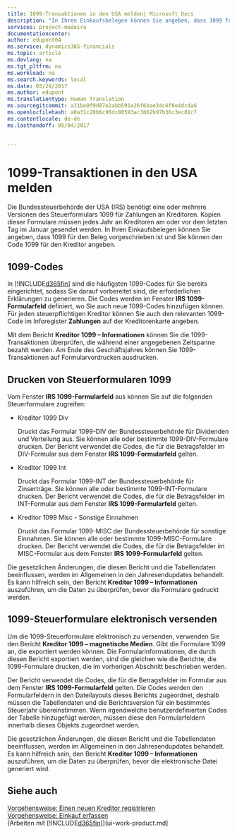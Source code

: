 ```yaml
---
title: 1099-Transaktionen in den USA melden| Microsoft Docs
description: "In Ihren Einkaufsbelegen können Sie angeben, dass 1099 für den Beleg vorgeschrieben ist und Sie können den Code 1099 für den Kreditor angeben."
services: project-madeira
documentationcenter: 
author: edupont04
ms.service: dynamics365-financials
ms.topic: article
ms.devlang: na
ms.tgt_pltfrm: na
ms.workload: na
ms.search.keywords: local
ms.date: 03/29/2017
ms.author: edupont
ms.translationtype: Human Translation
ms.sourcegitcommit: a31be0f9d07e2abb591e26f6bae34c6f6e4dcda6
ms.openlocfilehash: a0a31c28b6c96dc80593ac3862b97b36c3ec81c7
ms.contentlocale: de-de
ms.lasthandoff: 05/04/2017


---
```

# <a name="reporting-1099-transactions-in-the-us"></a>1099-Transaktionen in den USA melden
Die Bundessteuerbehörde der USA (IRS) benötigt eine oder mehrere Versionen des Steuerformulars 1099 für Zahlungen an Kreditoren. Kopien dieser Formulare müssen jedes Jahr an Kreditoren am oder vor dem letzten Tag im Januar gesendet werden. In Ihren Einkaufsbelegen können Sie angeben, dass 1099 für den Beleg vorgeschrieben ist und Sie können den Code 1099 für den Kreditor angeben.  

## <a name="1099-codes"></a>1099-Codes
In [!INCLUDE[d365fin](includes/d365fin_md.md)] sind die häufigsten 1099-Codes für Sie bereits eingerichtet, sodass Sie darauf vorbereitet sind, die erforderlichen Erklärungen zu generieren. Die Codes werden im Fenster **IRS 1099-Formularfeld** definiert, wo Sie auch neue 1099-Codes hinzufügen können. Für jeden steuerpflichtigen Kreditor können Sie auch den relevanten 1099-Code im Inforegister **Zahlungen** auf der Kreditorenkarte angeben.  

Mit dem Bericht **Kreditor 1099 – Informationen** können Sie die 1099-Transaktionen überprüfen, die während einer angegebenen Zeitspanne bezahlt werden. Am Ende des Geschäftsjahres können Sie 1099-Transaktionen auf Formularvordrucken ausdrucken.  

## <a name="printing-1099-tax-forms"></a>Drucken von Steuerformularen 1099
Vom Fenster **IRS 1099-Formularfeld** aus können Sie auf die folgenden Steuerformulare zugreifen:  

* Kreditor 1099 Div  

  Druckt das Formular 1099-DIV der Bundessteuerbehörde für Dividenden und Verteilung aus. Sie können alle oder bestimmte 1099-DIV-Formulare drucken. Der Bericht verwendet die Codes, die für die Betragsfelder im DIV-Formular aus dem Fenster **IRS 1099-Formularfeld** gelten.  
* Kreditor 1099 Int  

  Druckt das Formular 1099-INT der Bundessteuerbehörde für Zinserträge. Sie können alle oder bestimmte 1099-INT-Formulare drucken. Der Bericht verwendet die Codes, die für die Betragsfelder im INT-Formular aus dem Fenster **IRS 1099-Formularfeld** gelten.  
* Kreditor 1099 Misc - Sonstige Einnahmen  

  Druckt das Formular 1099-MISC der Bundessteuerbehörde für sonstige Einnahmen. Sie können alle oder bestimmte 1099-MISC-Formulare drucken. Der Bericht verwendet die Codes, die für die Betragsfelder im MISC-Formular aus dem Fenster **IRS 1099-Formularfeld** gelten.  

Die gesetzlichen Änderungen, die diesen Bericht und die Tabellendaten beeinflussen, werden im Allgemeinen in den Jahresendupdates behandelt.
Es kann hilfreich sein, den Bericht **Kreditor 1099 – Informationen** auszuführen, um die Daten zu überprüfen, bevor die Formulare gedruckt werden.

## <a name="submitting-1099-tax-forms-electronically"></a>1099-Steuerformulare elektronisch versenden
Um die 1099-Steuerformulare elektronisch zu versenden, verwenden Sie den Bericht **Kreditor 1099 – magnetische Medien**. Gibt die Formulare 1099 an, die exportiert werden können. Die Formularinformationen, die durch diesen Bericht exportiert werden, sind die gleichen wie die Berichte, die 1099-Formulare drucken, die im vorherigen Abschnitt beschrieben werden.  

Der Bericht verwendet die Codes, die für die Betragsfelder im Formular aus dem Fenster **IRS 1099-Formularfeld** gelten. Die Codes werden den Formularfeldern in den Dateilayouts dieses Berichts zugeordnet, deshalb müssen die Tabellendaten und die Berichtsversion für ein bestimmtes Steuerjahr übereinstimmen. Wenn irgendwelche benutzerdefinierten Codes der Tabelle hinzugefügt werden, müssen diese den Formularfeldern innerhalb dieses Objekts zugeordnet werden.  

Die gesetzlichen Änderungen, die diesen Bericht und die Tabellendaten beeinflussen, werden im Allgemeinen in den Jahresendupdates behandelt.
Es kann hilfreich sein, den Bericht **Kreditor 1099 – Informationen** auszuführen, um die Daten zu überprüfen, bevor die elektronische Datei generiert wird.  

## <a name="see-also"></a>Siehe auch
[Vorgehensweise: Einen neuen Kreditor registrieren](purchasing-how-register-new-vendors.md)  
[Vorgehensweise: Einkauf erfassen](purchasing-how-record-purchases.md)  
[Arbeiten mit [!INCLUDE[d365fin](includes/d365fin_md.md)]](ui-work-product.md]  

